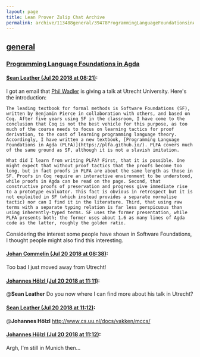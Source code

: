 ```yaml
---
layout: page
title: Lean Prover Zulip Chat Archive 
permalink: archive/113488general/39478ProgrammingLanguageFoundationsinAgda.html
---
```


## [general](index.html)
### [Programming Language Foundations in Agda](39478ProgrammingLanguageFoundationsinAgda.html)

#### [Sean Leather (Jul 20 2018 at 08:21)](https://leanprover.zulipchat.com/#narrow/stream/113488-general/topic/Programming%20Language%20Foundations%20in%20Agda/near/129979672):
I got an email that [Phil Wadler](http://homepages.inf.ed.ac.uk/wadler/) is giving a talk at Utrecht University. Here's the introduction:

```quote
The leading textbook for formal methods is Software Foundations (SF), written by Benjamin Pierce in collaboration with others, and based on Coq. After five years using SF in the classroom, I have come to the conclusion that Coq is not the best vehicle for this purpose, as too much of the course needs to focus on learning tactics for proof derivation, to the cost of learning programming language theory. Accordingly, I have written a new textbook, [Programming Language Foundations in Agda (PLFA)](https://plfa.github.io/). PLFA covers much of the same ground as SF, although it is not a slavish imitation.

What did I learn from writing PLFA? First, that it is possible. One might expect that without proof tactics that the proofs become too long, but in fact proofs in PLFA are about the same length as those in SF. Proofs in Coq require an interactive environment to be understood, while proofs in Agda can be read on the page. Second, that constructive proofs of preservation and progress give immediate rise to a prototype evaluator. This fact is obvious in retrospect but it is not exploited in SF (which instead provides a separate normalise tactic) nor can I find it in the literature. Third, that using raw terms with a separate typing relation is far less perspicuous than using inherently-typed terms. SF uses the former presentation, while PLFA presents both; the former uses about 1.6 as many lines of Agda code as the latter, roughly the golden ratio.
```

Considering the interest some people have shown in Software Foundations, I thought people might also find this interesting.

#### [Johan Commelin (Jul 20 2018 at 08:38)](https://leanprover.zulipchat.com/#narrow/stream/113488-general/topic/Programming%20Language%20Foundations%20in%20Agda/near/129980285):
Too bad I just moved away from Utrecht!

#### [Johannes Hölzl (Jul 20 2018 at 11:11)](https://leanprover.zulipchat.com/#narrow/stream/113488-general/topic/Programming%20Language%20Foundations%20in%20Agda/near/129985490):
@**Sean Leather**  Do you now where I can find more about his talk in Utrecht?

#### [Sean Leather (Jul 20 2018 at 11:12)](https://leanprover.zulipchat.com/#narrow/stream/113488-general/topic/Programming%20Language%20Foundations%20in%20Agda/near/129985545):
@**Johannes Hölzl** http://www.cs.uu.nl/docs/vakken/mccs/

#### [Johannes Hölzl (Jul 20 2018 at 11:12)](https://leanprover.zulipchat.com/#narrow/stream/113488-general/topic/Programming%20Language%20Foundations%20in%20Agda/near/129985553):
Argh, I'm still in Munich then...

